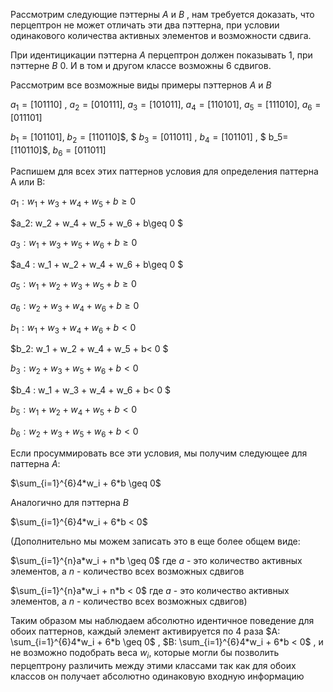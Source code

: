 Рассмотрим следующие пэттерны $A$ и $B$ , нам требуется доказать, что перцептрон не может отличать эти два пэттерна, при условии одинакового количества активных элементов и возможности сдвига.

При идентицикации пэттерна $A$ перцептрон должен показывать 1, при пэттерне $B$ 0. И в том и другом классе возможны 6 сдвигов.

Рассмотрим все возможные виды примеры пэттернов $A$ и $B$

$a_1=[101110]$ , $a_2=[010111]$, $a_3=[101011]$, $a_4=[110101]$, $a_5=[111010]$,  $a_6=[011101]$

$b_1=[101101]$, $b_2=[110110]$$,   $ $b_3=[011011]$ ,  $b_4=[101101]$ ,   $ b_5=[110110]$,  $b_6=[011011]$

Распишем для всех этих паттернов условия для определения паттерна А или В:

$a_1 : w_1 + w_3 + w_4 + w_5 + b \geq 0$ ﻿

$a_2: w_2 + w_4 + w_5 + w_6 + b\geq 0 $

$a_3:  w_1 + w_3 + w_5 + w_6 + b \geq 0$ ﻿

$a_4 : w_1 + w_2 + w_4 + w_6 + b\geq 0 $

$a_5:  w_1 + w_2 + w_3 + w_5 + b \geq 0$ ﻿

$a_6:  w_2+ w_3 + w_4 + w_6 + b \geq 0$ ﻿



$b_1 : w_1 + w_3 + w_4 + w_6 + b < 0$ ﻿

$b_2: w_1 + w_2 + w_4 + w_5 + b< 0 $

$b_3:  w_2 + w_3 + w_5 + w_6 + b < 0$ ﻿

$b_4 : w_1 + w_3 + w_4 + w_6 + b< 0 $

$b_5:  w_1 + w_2 + w_4 + w_5 + b < 0$ ﻿

$b_6:  w_2+ w_3 + w_5 + w_6 + b < 0$ ﻿

Если просуммировать все эти условия, мы получим следующее для паттерна $A$:

$\sum_{i=1}^{6}4*w_i + 6*b \geq 0$

Аналогично для пэттерна $B$

$\sum_{i=1}^{6}4*w_i + 6*b < 0$



(Дополнительно мы можем записать это в еще более общем виде:

$\sum_{i=1}^{n}a*w_i + n*b \geq 0$ где $a$ - это количество активных элементов, а $n$ - количество всех возможных сдвигов

$\sum_{i=1}^{n}a*w_i + n*b < 0$ где $a$ - это количество активных элементов, а $n$ - количество всех возможных сдвигов)



Таким образом мы наблюдаем абсолютно идентичное поведение для обоих паттернов, каждый элемент активируется по 4 раза $A: \sum_{i=1}^{6}4*w_i + 6*b \geq 0$ ,     $B: \sum_{i=1}^{6}4*w_i + 6*b < 0$ , и не возможно подобрать веса $w_i$, которые могли бы позволить перцептрону различить между этими классами так как для обоих классов он получает абсолютно одинаковую входную информацию
